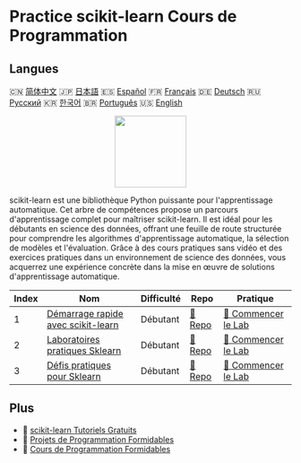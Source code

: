 # Practice scikit-learn Cours de Programmation

## Langues

🇨🇳 [简体中文](README_zh.md) 🇯🇵 [日本語](README_ja.md) 🇪🇸 [Español](README_es.md) 🇫🇷 [Français](README_fr.md) 🇩🇪 [Deutsch](README_de.md) 🇷🇺 [Русский](README_ru.md) 🇰🇷 [한국어](README_ko.md) 🇧🇷 [Português](README_pt.md) 🇺🇸 [English](README.md) 

<div align="center">
<img width="128px" src="https://file.labex.io/path/N7q3t9dfWfEY.png">
</div>

scikit-learn est une bibliothèque Python puissante pour l'apprentissage automatique. Cet arbre de compétences propose un parcours d'apprentissage complet pour maîtriser scikit-learn. Il est idéal pour les débutants en science des données, offrant une feuille de route structurée pour comprendre les algorithmes d'apprentissage automatique, la sélection de modèles et l'évaluation. Grâce à des cours pratiques sans vidéo et des exercices pratiques dans un environnement de science des données, vous acquerrez une expérience concrète dans la mise en œuvre de solutions d'apprentissage automatique.

|   Index | Nom                                                                                             | Difficulté   | Repo                                                                   | Pratique                                                                         |
|---------|-------------------------------------------------------------------------------------------------|--------------|------------------------------------------------------------------------|----------------------------------------------------------------------------------|
|       1 | [Démarrage rapide avec scikit-learn](https://labex.io/fr/courses/quick-start-with-scikit-learn) | Débutant     | [🔗 Repo](https://github.com/labex-labs/quick-start-with-scikit-learn) | [🚀 Commencer le Lab](https://labex.io/fr/courses/quick-start-with-scikit-learn) |
|       2 | [Laboratoires pratiques Sklearn](https://labex.io/fr/courses/sklearn-practice-labs)             | Débutant     | [🔗 Repo](https://github.com/labex-labs/sklearn-practice-labs)         | [🚀 Commencer le Lab](https://labex.io/fr/courses/sklearn-practice-labs)         |
|       3 | [Défis pratiques pour Sklearn](https://labex.io/fr/courses/sklearn-practice-challenges)         | Débutant     | [🔗 Repo](https://github.com/labex-labs/sklearn-practice-challenges)   | [🚀 Commencer le Lab](https://labex.io/fr/courses/sklearn-practice-challenges)   |

## Plus

- 🔗 [scikit-learn Tutoriels Gratuits](https://github.com/labex-labs/sklearn-free-tutorials)
- 🔗 [Projets de Programmation Formidables](https://github.com/labex-labs/awesome-programming-projects)
- 🔗 [Cours de Programmation Formidables](https://github.com/labex-labs/awesome-programming-courses)


